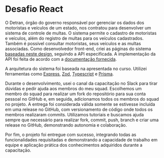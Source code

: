# Desafio React

O Detran, órgão do governo responsável por gerenciar os dados dos motoristas e veículos de um estado, nos contratou para desenvolver um sistema de controle de multas. O sistema permite o cadastro de motoristas e veículos, além do registro de multas para os veículos cadastrados. Também é possível consultar motoristas, seus veículos e as multas associadas. Como desenvolvedor front-end, criei as páginas do sistema [baseadas neste design](https://www.figma.com/design/x9Ps7EXhCDrlZ6iTm1wlfx/detran?node-id=0-1&m=dev), seguindo a API especificada. A implementação da API foi feita de acordo com a [documentação fornecida](./assets/documentação-api.md).

A arquitetura do sistema foi baseada na apresentada no curso. Utilizei ferramentas como [Express](https://expressjs.com/), [Zod](https://zod.dev/), [Typescript](https://www.typescriptlang.org/docs/) e [Prisma](https://www.prisma.io/docs).

Durante o desenvolvimento, usei o canal da capacitação no Slack para tirar dúvidas e pedir ajuda aos membros do meu squad. Escolhemos um membro do squad para realizar um fork do repositório para sua conta pessoal no GitHub e, em seguida, adicionamos todos os membros do squad no projeto. A entrega foi considerada válida somente se estivesse incluída em uma release no GitHub, com versionamento de código onde todos os membros realizaram commits. Utilizamos tutoriais e buscamos ajuda sempre que necessário para realizar fork, commit, push, branch e criar uma release no GitHub, demonstrando autonomia e colaboração.

Por fim, o projeto foi entregue com sucesso, integrando todas as funcionalidades requisitadas e demonstrando a capacidade de trabalho em equipe e aplicação prática dos conhecimentos adquiridos durante a capacitação.
